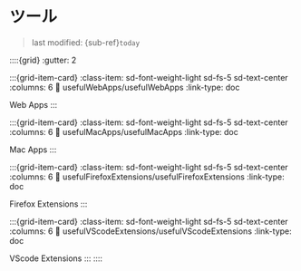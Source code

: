 # ツール
> last modified: {sub-ref}`today`

::::{grid}
:gutter: 2

:::{grid-item-card}
:class-item: sd-font-weight-light sd-fs-5 sd-text-center
:columns: 6
:link: usefulWebApps/usefulWebApps
:link-type: doc

Web Apps
:::

:::{grid-item-card}
:class-item: sd-font-weight-light sd-fs-5 sd-text-center
:columns: 6
:link: usefulMacApps/usefulMacApps
:link-type: doc

Mac Apps
:::

:::{grid-item-card}
:class-item: sd-font-weight-light sd-fs-5 sd-text-center
:columns: 6
:link: usefulFirefoxExtensions/usefulFirefoxExtensions
:link-type: doc

Firefox Extensions
:::

:::{grid-item-card}
:class-item: sd-font-weight-light sd-fs-5 sd-text-center
:columns: 6
:link: usefulVScodeExtensions/usefulVScodeExtensions
:link-type: doc

VScode Extensions
:::
::::